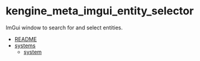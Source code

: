 # kengine_meta_imgui_entity_selector

ImGui window to search for and select entities.

* [README](README.md)
* [systems](systems)
	* [system](systems/system.md)